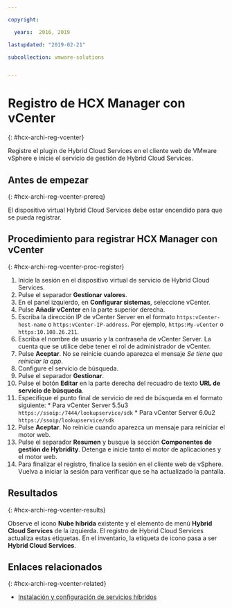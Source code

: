 ```yaml
---

copyright:

  years:  2016, 2019

lastupdated: "2019-02-21"

subcollection: vmware-solutions


---
```

# Registro de HCX Manager con vCenter
{: #hcx-archi-reg-vcenter}

Registre el plugin de Hybrid Cloud Services en el cliente web de VMware vSphere e inicie el servicio de gestión de Hybrid Cloud Services.

## Antes de empezar
{: #hcx-archi-reg-vcenter-prereq}

El dispositivo virtual Hybrid Cloud Services debe estar encendido para que se pueda registrar.

## Procedimiento para registrar HCX Manager con vCenter
{: #hcx-archi-reg-vcenter-proc-register}

1. Inicie la sesión en el dispositivo virtual de servicio de Hybrid Cloud Services.
2. Pulse el separador **Gestionar valores**.
  1. En el panel izquierdo, en **Configurar sistemas**, seleccione vCenter.
  2. Pulse **Añadir vCenter** en la parte superior derecha.
  3. Escriba la dirección IP de vCenter Server en el formato `https:vCenter-host-name` o `https:vCenter-IP-address`. Por ejemplo, `https:My-vCenter` o `https:10.108.26.211`.
  4. Escriba el nombre de usuario y la contraseña de vCenter Server. La cuenta que se utilice debe tener el rol de administrador de vCenter.
  5. Pulse **Aceptar**. No se reinicie cuando aparezca el mensaje _Se tiene que reiniciar la app_.
3. Configure el servicio de búsqueda.
  1. Pulse el separador **Gestionar**.
  2. Pulse el botón **Editar** en la parte derecha del recuadro de texto **URL de servicio de búsqueda**.
  3. Especifique el punto final de servicio de red de búsqueda en el formato siguiente:
    * Para vCenter Server 5.5u3 `https://ssoip:/7444/lookupservice/sdk`
    * Para vCenter Server 6.0u2 `https://ssoip/lookupservice/sdk`
  4. Pulse **Aceptar**. No reinicie cuando aparezca un mensaje para reiniciar el motor web.
4. Pulse el separador **Resumen** y busque la sección **Componentes de gestión de Hybridity**. Detenga e inicie tanto el motor de aplicaciones y el motor web.
5. Para finalizar el registro, finalice la sesión en el cliente web de vSphere. Vuelva a iniciar la sesión para verificar que se ha actualizado la pantalla.

## Resultados
{: #hcx-archi-reg-vcenter-results}

Observe el icono **Nube híbrida** existente y el elemento de menú **Hybrid Cloud Services** de la izquierda. El registro de Hybrid Cloud Services actualiza estas etiquetas. En el inventario, la etiqueta de icono pasa a ser **Hybrid Cloud Services**.

## Enlaces relacionados
{: #hcx-archi-reg-vcenter-related}

* [Instalación y configuración de servicios híbridos](/docs/services/vmwaresolutions/archiref/hcx-archi?topic=vmware-solutions-hcx-archi-install-cfg-hybrid)
